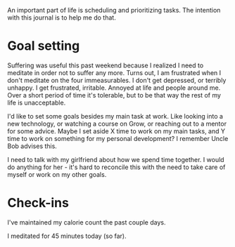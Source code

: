 An important part of life is scheduling and prioritizing tasks. The intention with this journal is to help me do that.

# Goal setting

Suffering was useful this past weekend because I realized I need to meditate in order not to suffer any more. Turns out, I am frustrated when I don't meditate on the four immeasurables. I don't get depressed, or terribly unhappy. I get frustrated, irritable. Annoyed at life and people around me. Over a short period of time it's tolerable, but to be that way the rest of my life is unacceptable.

I'd like to set some goals besides my main task at work. Like looking into a new technology, or watching a course on Grow, or reaching out to a mentor for some advice. Maybe I set aside X time to work on my main tasks, and Y time to work on something for my personal development? I remember Uncle Bob advises this.

I need to talk with my girlfriend about how we spend time together. I would do anything for her - it's hard to reconcile this with the need to take care of myself or work on my other goals.

# Check-ins

I've maintained my calorie count the past couple days.

I meditated for 45 minutes today (so far).
